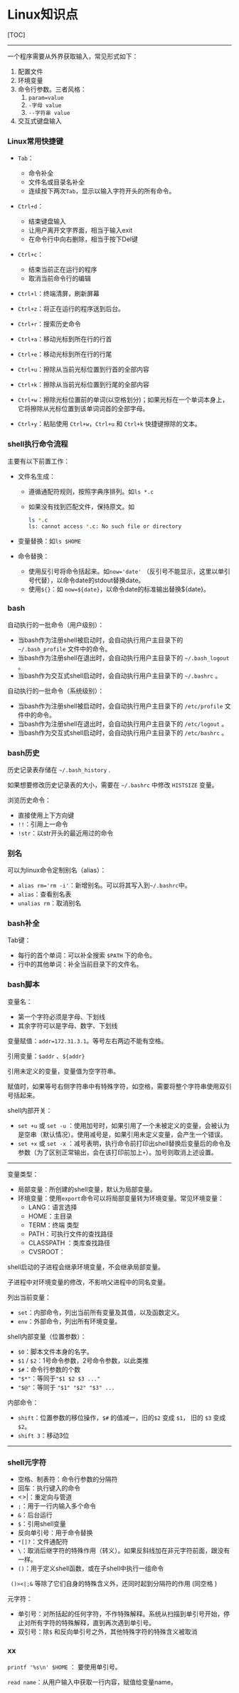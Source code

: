 # Linux知识点

[TOC]

<!-- toc -->

---

一个程序需要从外界获取输入，常见形式如下：

1. 配置文件
2. 环境变量
3. 命令行参数。三者风格：
   1. `param=value`
   2. `-字母 value` 
   3. `--字符串 value`
4. 交互式键盘输入



### Linux常用快捷键

* `Tab`：
  * 命令补全
  * 文件名或目录名补全
  * 连续按下两次`Tab`，显示以输入字符开头的所有命令。
* `Ctrl+d`：
  * 结束键盘输入
  * 让用户离开文字界面，相当于输入exit
  * 在命令行中向右删除，相当于按下Del键

* `Ctrl+c`：
  * 结束当前正在运行的程序
  * 取消当前命令行的编辑
* `Ctrl+l`：终端清屏，刷新屏幕
* `Ctrl+z`：将正在运行的程序送到后台。
* `Ctrl+r`：搜索历史命令
* `Ctrl+a`：移动光标到所在行的行首
* `Ctrl+e`：移动光标到所在行的行尾
* `Ctrl+u`：擦除从当前光标位置到行首的全部内容
* `Ctrl+k`：擦除从当前光标位置到行尾的全部内容
* `Ctrl+w`：擦除光标位置前的单词(以空格划分)；如果光标在一个单词本身上，它将擦除从光标位置到该单词词首的全部字母。
* `Ctrl+y`：粘贴使用 `Ctrl+w`，`Ctrl+u` 和 `Ctrl+k` 快捷键擦除的文本。

### shell执行命令流程

主要有以下前置工作：

* 文件名生成：

  * 遵循通配符规则，按照字典序排列。如`ls *.c`

  * 如果没有找到匹配文件，保持原文。如 

    ```bash
    ls *.c
    ls: cannot access *.c: No such file or directory
    ```

    

* 变量替换：如`ls $HOME`

* 命令替换：

  * 使用反引号将命令括起来。如`now='date'` （反引号不能显示，这里以单引号代替），以命令date的stdout替换date。
  * 使用`${}`：如 `now=${date}`，以命令date的标准输出替换${date}。

### bash

自动执行的一批命令（用户级别）：

* 当bash作为注册shell被启动时，会自动执行用户主目录下的 `~/.bash_profile` 文件中的命令。
* 当bash作为注册shell在退出时，会自动执行用户主目录下的 `~/.bash_logout` 。
* 当bash作为交互式shell启动时，会自动执行用户主目录下的 `~/.bashrc` 。

自动执行的一批命令（系统级别）：

- 当bash作为注册shell被启动时，会自动执行用户主目录下的 `/etc/profile` 文件中的命令。
- 当bash作为注册shell在退出时，会自动执行用户主目录下的 `/etc/logout` 。
- 当bash作为交互式shell启动时，会自动执行用户主目录下的 `/etc/bashrc` 。

### bash历史

历史记录表存储在 `~/.bash_history` .

如果想要修改历史记录表的大小，需要在 `~/.bashrc` 中修改 `HISTSIZE` 变量。

浏览历史命令：

* 直接使用上下方向键
* `!!`：引用上一命令
* `!str`：以str开头的最近用过的命令

### 别名

可以为linux命令定制别名（alias）：

* `alias rm='rm -i'`：新增别名。可以将其写入到`~/.bashrc`中。
* `alias`：查看别名表
* `unalias rm`：取消别名

### bash补全

Tab键：

* 每行的首个单词：可以补全搜索 `$PATH` 下的命令。
* 行中的其他单词：补全当前目录下的文件名。

### bash脚本

变量名：

* 第一个字符必须是字母、下划线
* 其余字符可以是字母、数字、下划线

变量赋值：`addr=172.31.3.1`。等号左右两边不能有空格。

引用变量：`$addr` 、`${addr}` 

引用未定义的变量，变量值为空字符串。

赋值时，如果等号右侧字符串中有特殊字符，如空格，需要将整个字符串使用双引号括起来。

shell内部开关：

* `set +u` 或 `set -u` ：使用加号时，如果引用了一个未被定义的变量，会被认为是空串（默认情况）。使用减号是，如果引用未定义变量，会产生一个错误。
* `set +x` 或 `set -x` ：减号表明，执行命令前打印出shell替换后变量后的命令及参数（为了区别正常输出，会在该打印前加上`+`）。加号则取消上述设置。

---

变量类型：

* 局部变量：所创建的shell变量，默认为局部变量。
* 环境变量：使用`export`命令可以将局部变量转为环境变量。常见环境变量：
  * LANG：语言选择
  * HOME：主目录 
  * TERM：终端 类型 
  * PATH：可执行文件的查找路径
  * CLASSPATH ：类库查找路径
  * CVSROOT：

shell启动的子进程会继承环境变量，不会继承局部变量。

子进程中对环境变量的修改，不影响父进程中的同名变量。

列出当前变量：

* `set`：内部命令，列出当前所有变量及其值，以及函数定义。
* `env`：外部命令，列出所有环境变量。

shell内部变量（位置参数）：

* `$0`：脚本文件本身的名字。
* `$1` / `$2`：1号命令参数，2号命令参数，以此类推
* `$#`：命令行参数的个数
* `"$*"`：等同于`"$1 $2 $3 ..."`
* `"$@"`：等同于 `"$1" "$2" "$3" ...`

内部命令：

* `shift`：位置参数的移位操作，`$#` 的值减一，旧的`$2` 变成 `$1`， 旧的 `$3` 变成 `$2`。
* `shift 3`：移动3位

---

### shell元字符

* 空格、制表符：命令行参数的分隔符
* 回车：执行键入的命令
* <>|：重定向与管道
* `;`：用于一行内输入多个命令
* `&`：后台运行
* `$`：引用shell变量
* 反向单引号：用于命令替换
* `*[]?`：文件通配符
* `\`：取消后继字符的特殊作用（转义）。如果反斜线加在非元字符前面，跟没有一样。
* `()`：用于定义shell函数，或在子shell中执行一组命令

` ()><|;&` 等除了它们自身的特殊含义外，还同时起到分隔符的作用 (同空格 )

元字符：

* 单引号：对所括起的任何字符，不作特殊解释。系统从扫描到单引号开始，停止对所有字符的特殊解释，直到再次遇到单引号。
* 双引号：除`$` 和反向单引号之外，其他特殊字符的特殊含义被取消

### xx

`printf '%s\n' $HOME` ： 要使用单引号。

`read name`：从用户输入中获取一行内容，赋值给变量name。







 







